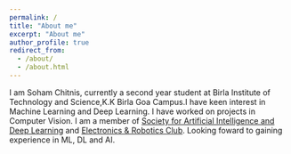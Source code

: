 ```yaml
---
permalink: /
title: "About me"
excerpt: "About me"
author_profile: true
redirect_from: 
  - /about/
  - /about.html
---
```


I am Soham Chitnis, currently a second year student at Birla Institute of Technology and Science,K.K Birla Goa Campus.I have keen interest in Machine Learning and Deep Learning. I have worked on projects in Computer Vision. I am a member of [Society for Artificial Intelligence and Deep Learning](https://www.saidl.in/) and [Electronics & Robotics Club](https://erc-bpgc.github.io/). Looking foward to gaining experience in ML, DL and AI. 

